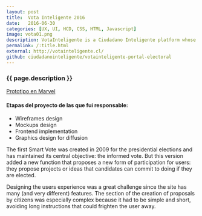 ```yaml
---
layout: post
title:  Vota Inteligente 2016
date:   2016-06-30
categories: [UX, UI, HCD, CSS, HTML, Javascript]
image: vota01.png
description: VotaInteligente is a Ciudadano Inteligente platform whose objective is the active and informed participation of citizens in elections.
permalink: /:title.html
external: http://votainteligente.cl/
github: ciudadanointeligente/votainteligente-portal-electoral
---
```


<h3>{{ page.description }}</h3>

<a href="https://marvelapp.com/j72287" target="_blank"><i class="fa fa-file-image-o" aria-hidden="true"></i> Prototipo en Marvel</a>

<h4>Etapas del proyecto de las que fui responsable:</h4>
<ul class="linea list-unstyled">
  <li>Wireframes design</li>
  <li>Mockups design</li>
  <li>Frontend implementation</li>
  <li>Graphics design for diffusion</li>
</ul>

The first Smart Vote was created in 2009 for the presidential elections and has maintained its central objective: the informed vote. But this version added a new function that proposes a new form of participation for users: they propose projects or ideas that candidates can commit to doing if they are elected.

Designing the users experience was a great challenge since the site has many (and very different) features. The section of the creation of proposals by citizens was especially complex because it had to be simple and short, avoiding long instructions that could frighten the user away.

<div class="main-slider">
  <div class="item"><img alt="" src="{{ site.baseurl }}img/content/vota2016/01.png" class="img-responsive"></div>
  <div class="item"><img alt="" src="{{ site.baseurl }}img/content/vota2016/03.png" class="img-responsive"></div>
  <div class="item"><img alt="" src="{{ site.baseurl }}img/content/vota2016/02.png" class="img-responsive"></div>
</div>

